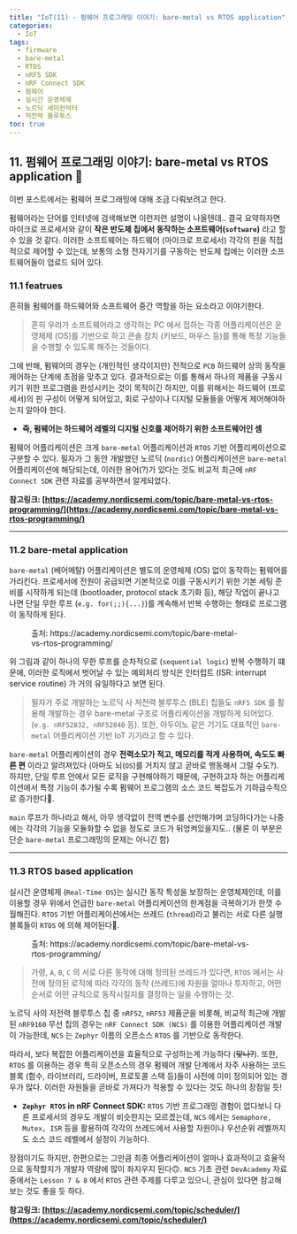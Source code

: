 ```yaml
---
title: "IoT(11) - 펌웨어 프로그래밍 이야기: bare-metal vs RTOS application"
categories:
  - IoT
tags:
  - firmware
  - bare-metal
  - RTOS
  - nRF5 SDK
  - nRF Connect SDK
  - 펌웨어
  - 실시간 운영체제
  - 노르딕 세미컨덕터
  - 저전력 블루투스
toc: true
---
```


## 11. 펌웨어 프로그래밍 이야기: bare-metal vs RTOS application 🧿

이번 포스트에서는 펌웨어 프로그래밍에 대해 조금 다뤄보려고 한다.

펌웨어라는 단어를 인터넷에 검색해보면 이런저런 설명이 나올텐데.. 결국 요약하자면 마이크로 프로세서와 같이 **작은 반도체 칩에서 동작하는 소프트웨어(`software`)** 라고 할 수 있을 것 같다. 이러한 소프트웨어는 하드웨어 (마이크로 프로세서) 각각의 핀을 직접적으로 제어할 수 있는데, 보통의 소형 전자기기를 구동하는 반도체 칩에는 이러한 소프트웨어들이 업로드 되어 있다.

### 11.1 featrues

흔히들 펌웨어를 하드웨어와 소프트웨어 중간 역할을 하는 요소라고 이야기한다.

>흔히 우리가 소프트웨어라고 생각하는 PC 에서 접하는 각종 어플리케이션은 운영체제 (OS)를 기반으로 하고 콘솔 장치 (키보드, 마우스 등)를 통해 특정 기능들을 수행할 수 있도록 해주는 것들이다.

그에 반해, 펌웨어의 경우는 (개인적인 생각이지만) 전적으로 `PCB` 하드웨어 상의 동작을 제어하는 단계에 초점을 맞추고 있다. 결과적으로는 이를 통해서 하나의 제품을 구동시키기 위한 프로그램을 완성시키는 것이 목적이긴 하지만, 이를 위해서는 하드웨어 (프로세서)의 핀 구성이 어떻게 되어있고, 회로 구성이나 디지털 모듈들을 어떻게 제어해야하는지 알아야 한다.

* **즉, 펌웨어는 하드웨어 레벨의 디지털 신호를 제어하기 위한 소프트웨어인 셈**

펌웨어 어플리케이션은 크게 `bare-metal` 어플리케이션과 `RTOS` 기반 어플리케이션으로 구분할 수 있다. 필자가 그 동안 개발했던 노르딕 (`nordic`) 어플리케이션은 `bare-metal` 어플리케이션에 해당되는데, 이러한 용어(?)가 있다는 것도 비교적 최근에 `nRF Connect SDK` 관련 자료를 공부하면서 알게되었다.

**참고링크: [https://academy.nordicsemi.com/topic/bare-metal-vs-rtos-programming/](https://academy.nordicsemi.com/topic/bare-metal-vs-rtos-programming/)**

---

### 11.2 bare-metal application

`bare-metal` (베어메탈) 어플리케이션은 별도의 운영체제 (OS) 없이 동작하는 펌웨어를 가리킨다. 프로세서에 전원이 공급되면 기본적으로 이를 구동시키기 위한 기본 세팅 준비를 시작하게 되는데 (bootloader, protocol stack 초기화 등), 해당 작업이 끝나고 나면 단일 무한 루프 (`e.g. for(;;){...}`)를 계속해서 반복 수행하는 형태로 프로그램이 동작하게 된다.

<figure style="width: 78%" class="align-center">
  <img src="{{ site.url }}{{ site.baseurl }}/assets/images/iot-firmware-fig1.png" alt="">
  <figcaption>출처: https://academy.nordicsemi.com/topic/bare-metal-vs-rtos-programming/</figcaption>
</figure>

위 그림과 같이 하나의 무한 루프를 순차적으로 (`sequential logic`) 반복 수행하기 떄문에, 이러한 로직에서 벗어날 수 있는 예외처리 방식은 인터럽트 (ISR: interrupt service routine) 가 거의 유일하다고 보면 된다.

>필자가 주로 개발하는 노르딕 사 저전력 블루투스 (BLE) 칩들도 `nRF5 SDK` 를 활용해 개발하는 경우 bare-metal 구조로 어플리케이션을 개발하게 되어있다. (`e.g. nRF52832, nRF52840` 등). 또한, 아두이노 같은 기기도 대표적인 `bare-metal` 어플리케이션 기반 IoT 기기라고 할 수 있다.

`bare-metal` 어플리케이션의 경우 **전력소모가 적고, 메모리를 적게 사용하며, 속도도 빠른 편** 이라고 알려져있다 (아마도 뇌(`OS`)를 거치지 않고 곧바로 행동해서 그럴 수도?). 하지만, 단일 루프 안에서 모든 로직을 구현해야하기 때문에, 구현하고자 하는 어플리케이션에서 특정 기능이 추가될 수록 펌웨어 프로그램의 소스 코드 복잡도가 기하급수적으로 증가한다🧾.

`main` 루프가 하나라고 해서, 아무 생각없이 전역 변수를 선언해가며 코딩하다가는 나중에는 각각의 기능을 모듈화할 수 없을 정도로 코드가 뒤엉켜있을지도.. (물론 이 부분은 단순 `bare-metal` 프로그래밍의 문제는 아니긴 함)

---

### 11.3 RTOS based application

실시간 운영체제 (`Real-Time OS`)는 실시간 동작 특성을 보장하는 운영체제인데, 이를 이용할 경우 위에서 언급한 `bare-metal` 어플리케이션의 한계점을 극복하기가 한껏 수월해진다. `RTOS` 기반 어플리케이션에서는 쓰레드 (`thread`)라고 불리는 서로 다른 실행 블록들이 `RTOS` 에 의해 제어된다🧱.

<figure style="width: 80%" class="align-center">
  <img src="{{ site.url }}{{ site.baseurl }}/assets/images/iot-firmware-fig2.png" alt="">
  <figcaption>출처: https://academy.nordicsemi.com/topic/bare-metal-vs-rtos-programming/</figcaption>
</figure>

>가령, `A`, `B`, `C` 의 서로 다른 동작에 대해 정의된 쓰레드가 있다면, `RTOS` 에서는 사전에 정의된 로직에 따라 각각의 동작 (쓰레드)에 자원을 얼마나 투자하고, 어떤 순서로 어떤 규칙으로 동작시킬지를 결정하는 일을 수행하는 것.

노르딕 사의 저전력 블루투스 칩 중 `nRF52`, `nRF53` 제품군을 비롯해, 비교적 최근에 개발된 `nRF9160` 무선 칩의 경우는 `nRF Connect SDK (NCS)` 를 이용한 어플리케이션 개발이 가능한데, `NCS` 는 `Zephyr` 이름의 오픈소스 `RTOS` 를 기반으로 동작한다.

따라서, 보다 복잡한 어플리케이션을 효율적으로 구성하는게 가능하다 (~~맞나?~~). 또한, `RTOS` 를 이용하는 경우 특히 오픈소스의 경우 펌웨어 개발 단계에서 자주 사용하는 코드 블록 (함수, 라이브러리, 드라이버, 프로토콜 스택 등)들이 사전에 이미 정의되어 있는 경우가 많다. 이러한 자원들을 곧바로 가져다가 적용할 수 있다는 것도 하나의 장점일 듯!

* **`Zephyr RTOS` in nRF Connect SDK:** `RTOS` 기반 프로그래밍 경험이 없다보니 다른 프로세서의 경우도 개발이 비슷한지는 모르겠는데, `NCS` 에서는 `Semaphore, Mutex, ISR` 등을 활용하여 각각의 쓰레드에서 사용할 자원이나 우선순위 레벨까지도 소스 코드 레벨에서 설정이 가능하다.

장점이기도 하지만, 한편으로는 그만큼 최종 어플리케이션이 얼마나 효과적이고 효율적으로 동작할지가 개발자 역량에 많이 좌지우지 된다🙃. `NCS` 기초 관련 `DevAcademy` 자료 중에서는 `Lesson 7 & 8` 에서 `RTOS` 관련 주제를 다루고 있으니, 관심이 있다면 참고해보는 것도 좋을 듯 하다.

**참고링크: [https://academy.nordicsemi.com/topic/scheduler/](https://academy.nordicsemi.com/topic/scheduler/)**
